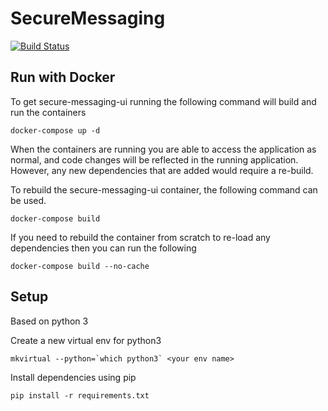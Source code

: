 # SecureMessaging
[![Build Status](https://travis-ci.org/qateam123/secure-messaging-ui.svg?branch=master)](https://travis-ci.org/qateam123/secure-messaging-ui)

## Run with Docker

To get secure-messaging-ui running the following command will build and run the containers
```
docker-compose up -d
```

When the containers are running you are able to access the application as normal, and code changes will be reflected in the running application.
However, any new dependencies that are added would require a re-build.

To rebuild the secure-messaging-ui container, the following command can be used.
```
docker-compose build
```

If you need to rebuild the container from scratch to re-load any dependencies then you can run the following
```
docker-compose build --no-cache
```

## Setup
Based on python 3

Create a new virtual env for python3

```
mkvirtual --python=`which python3` <your env name>
```

Install dependencies using pip

```
pip install -r requirements.txt
```
